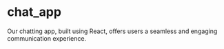 # chat_app
Our chatting app, built using React, offers users a seamless and engaging communication experience.
